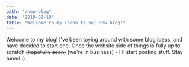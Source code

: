 ```yaml
---
path: "/new-blog"
date: "2019-02-19"
title: "Welcome to my (soon to be) new blog!"
---
```


Welcome to my blog! I've been toying around with some blog ideas, and have decided to start one. Once the website side of things is fully up to scratch ~~(hopefully soon)~~ (we're in business) -  I'll start posting stuff. Stay tuned :)
